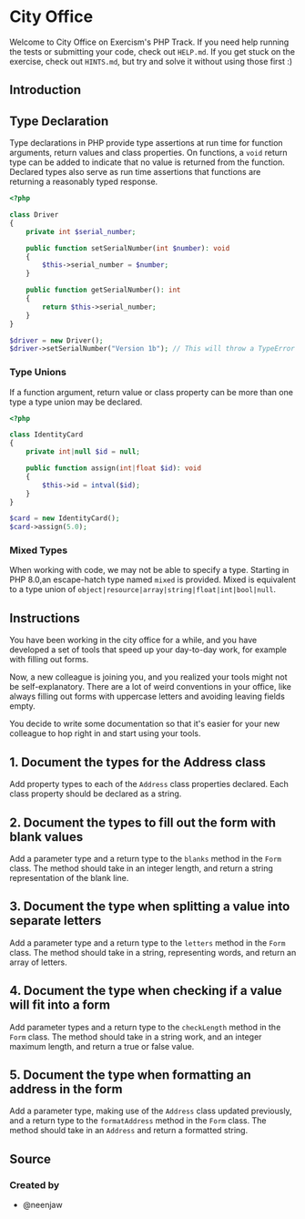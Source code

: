 # City Office

Welcome to City Office on Exercism's PHP Track.
If you need help running the tests or submitting your code, check out `HELP.md`.
If you get stuck on the exercise, check out `HINTS.md`, but try and solve it without using those first :)

## Introduction

## Type Declaration

Type declarations in PHP provide type assertions at run time for function arguments, return values and class properties.
On functions, a `void` return type can be added to indicate that no value is returned from the function.
Declared types also serve as run time assertions that functions are returning a reasonably typed response.

```php
<?php

class Driver
{
    private int $serial_number;

    public function setSerialNumber(int $number): void
    {
        $this->serial_number = $number;
    }

    public function getSerialNumber(): int
    {
        return $this->serial_number; 
    }
}

$driver = new Driver();
$driver->setSerialNumber("Version 1b"); // This will throw a TypeError
```

### Type Unions

If a function argument, return value or class property can be more than one type a type union may be declared.

```php
<?php

class IdentityCard
{
    private int|null $id = null;

    public function assign(int|float $id): void
    {
        $this->id = intval($id);
    }
}

$card = new IdentityCard();
$card->assign(5.0);
```

### Mixed Types

When working with code, we may not be able to specify a type.
Starting in PHP 8.0,an escape-hatch type named `mixed` is provided.
Mixed is equivalent to a type union of `object|resource|array|string|float|int|bool|null`.

## Instructions

You have been working in the city office for a while, and you have developed a set of tools that speed up your day-to-day work, for example with filling out forms.

Now, a new colleague is joining you, and you realized your tools might not be self-explanatory. There are a lot of weird conventions in your office, like always filling out forms with uppercase letters and avoiding leaving fields empty.

You decide to write some documentation so that it's easier for your new colleague to hop right in and start using your tools.

## 1. Document the types for the Address class

Add property types to each of the `Address` class properties declared.
Each class property should be declared as a string.

## 2. Document the types to fill out the form with blank values

Add a parameter type and a return type to the `blanks` method in the `Form` class.
The method should take in an integer length, and return a string representation of the blank line.

## 3. Document the type when splitting a value into separate letters

Add a parameter type and a return type to the `letters` method in the `Form` class.
The method should take in a string, representing words, and return an array of letters.

## 4. Document the type when checking if a value will fit into a form

Add parameter types and a return type to the `checkLength` method in the `Form` class.
The method should take in a string work, and an integer maximum length, and return a true or false value.

## 5. Document the type when formatting an address in the form

Add a parameter type, making use of the `Address` class updated previously, and a return type to the `formatAddress` method in the `Form` class.
The method should take in an `Address` and return a formatted string.

## Source

### Created by

- @neenjaw